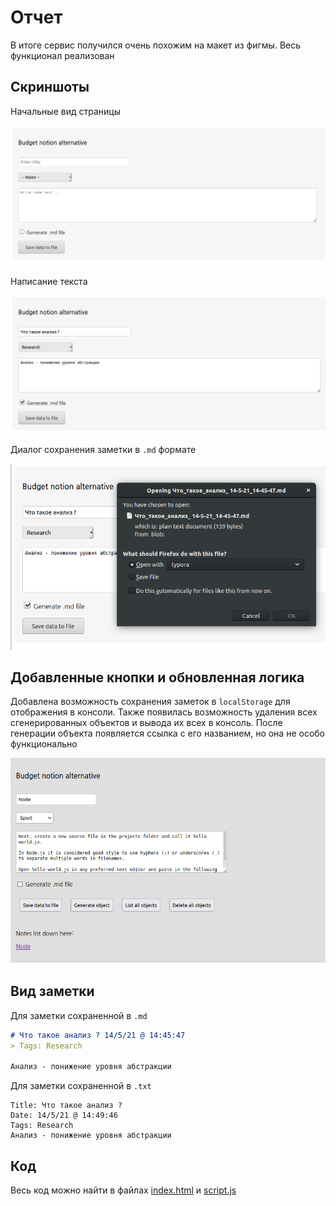 # Отчет

В итоге сервис получился очень похожим на макет из фигмы. Весь функционал реализован

## Скриншоты

Начальные вид страницы

![image-20210514144459251](pics/image-20210514144459251.png)

Написание текста

![image-20210514144544388](pics/image-20210514144544388.png)

Диалог сохранения заметки в `.md` формате

![image-20210514144608797](pics/image-20210514144558797.png)

## Добавленные кнопки и обновленная логика

Добавлена возможность сохранения заметок в `localStorage` для отображения в консоли. Также появилась возможность удаления всех сгенерированных объектов и вывода их всех в консоль. После генерации объекта появляется ссылка с его названием, но она не особо функционально  

![image-20210609201109941](pics/image-20210609201109941.png)

## Вид заметки

Для заметки сохраненной в `.md`

```markdown
# Что такое анализ ? 14/5/21 @ 14:45:47
> Tags: Research

Анализ - понижение уровня абстракции
```

Для заметки сохраненной в `.txt`

```
Title: Что такое анализ ?
Date: 14/5/21 @ 14:49:46
Tags: Research
Анализ - понижение уровня абстракции
```

## Код

Весь код можно найти в файлах [index.html](../code/index.html) и [script.js](../code/script.js) 

